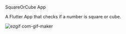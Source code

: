 SquareOrCube App

 A Flutter App that checks if a number is square or cube.
 
![ezgif com-gif-maker](https://user-images.githubusercontent.com/65079196/141702217-9fe8c95b-3ab3-45c4-9441-264a6ecda1db.gif)

